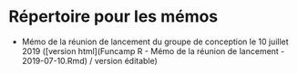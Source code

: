 # Répertoire pour les mémos

+ Mémo de la réunion de lancement du groupe de conception le 10 juillet 2019 ([version html](Funcamp R - Mémo de la réunion de lancement - 2019-07-10.Rmd) / version éditable)
